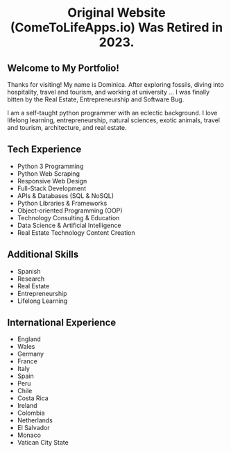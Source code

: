 <h1 align="center">Original Website (ComeToLifeApps.io) Was Retired in 2023.</h2>

## Welcome to My Portfolio!
<p>Thanks for visiting! My name is Dominica. After exploring fossils, diving into hospitality, travel and tourism, and working at university ... I was finally bitten by the Real Estate, Entrepreneurship and Software Bug.</p>
<p>I am a self-taught python programmer with an eclectic background. I love lifelong learning, entrepreneurship, natural sciences, exotic animals, travel and tourism, architecture, and real estate.</p>

## Tech Experience
- Python 3 Programming
- Python Web Scraping
- Responsive Web Design
- Full-Stack Development
- APIs & Databases (SQL & NoSQL)
- Python Libraries & Frameworks
- Object-oriented Programming (OOP)
- Technology Consulting & Education
- Data Science & Artificial Intelligence
- Real Estate Technology Content Creation

## Additional Skills
- Spanish
- Research
- Real Estate
- Entrepreneurship
- Lifelong Learning

## International Experience
- England
- Wales
- Germany
- France
- Italy
- Spain
- Peru
- Chile
- Costa Rica
- Ireland
- Colombia
- Netherlands
- El Salvador
- Monaco
- Vatican City State
